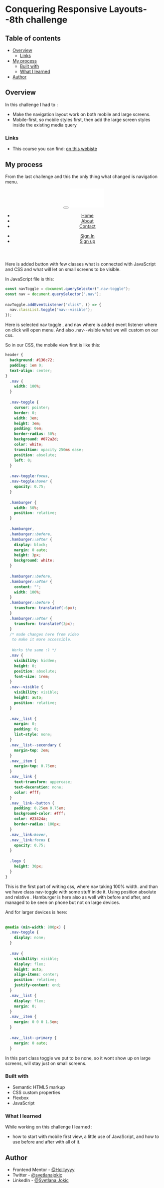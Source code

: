 # Conquering Responsive Layouts--8th challenge

## Table of contents

- [Overview](#overview)
  - [Links](#links)
- [My process](#my-process)
  - [Built with](#built-with)
  - [What I learned](#what-i-learned)
- [Author](#author)

## Overview

In this challenge I had to :

- Make the navigation layout work on both mobile and large screens.
- Mobile-first, so mobile styles first, then add the large screen styles inside the existing media query

### Links

- This course you can find: [on this webiste](https://courses.kevinpowell.co/view/courses/conquering-responsive-layouts/)

## My process

From the last challenge and this the only thing what changed is navigation menu.  

  <header>
      <div class="container row">
        <button class="nav-toggle" aria-label="open navigation">
          <span class="hamburger"></span>
        </button>
        <a class="logo" href="#">
          <img src="img/logo.svg" alt="conquering responsive layouts" />
        </a>
        <nav class="nav">
          <ul class="nav__list nav__list--primary">
            <li class="nav__item"><a href="#" class="nav__link">Home</a></li>
            <li class="nav__item"><a href="#" class="nav__link">About</a></li>
            <li class="nav__item"><a href="#" class="nav__link">Contact</a></li>
          </ul>
          <ul class="nav__list nav__list--secondary">
            <li class="nav__item"><a href="#" class="nav__link">Sign In</a></li>
            <li class="nav__item">
              <a href="#" class="nav__link nav__link--button">Sign up</a>
            </li>
          </ul>
        </nav>
      </div>
    </header>
Here is added button  with few classes what is connected with JavaScript and CSS and what will let on small screens to be visible.

In JavaScript file is this:

```js
const navToggle = document.querySelector(".nav-toggle");
const nav = document.querySelector(".nav");

navToggle.addEventListener("click", () => {
  nav.classList.toggle("nav--visible");
});
```

Here is selected nav toggle , and nav where is added event listener where on click will open menu. And also .nav--visible what we will custom on our css.

So in our CSS, the mobile view first is like this:

```css
header {
  background: #136c72;
  padding: 1em 0;
  text-align: center;
}
  .nav {
    width: 100%;
  }

  .nav-toggle {
    cursor: pointer;
    border: 0;
    width: 3em;
    height: 3em;
    padding: 0em;
    border-radius: 50%;
    background: #072a2d;
    color: white;
    transition: opacity 250ms ease;
    position: absolute;
    left: 0;
  }

  .nav-toggle:focus,
  .nav-toggle:hover {
    opacity: 0.75;
  }

  .hamburger {
    width: 50%;
    position: relative;
  }

  .hamburger,
  .hamburger::before,
  .hamburger::after {
    display: block;
    margin: 0 auto;
    height: 3px;
    background: white;
  }

  .hamburger::before,
  .hamburger::after {
    content: "";
    width: 100%;
  }
  .hamburger::before {
    transform: translateY(-6px);
  }
  .hamburger::after {
    transform: translateY(3px);
  }
  /* made changes here from video
   to make it more accessible.
   
   Works the same :) */
  .nav {
    visibility: hidden;
    height: 0;
    position: absolute;
    font-size: 1rem;
  }
  .nav--visible {
    visibility: visible;
    height: auto;
    position: relative;
  }

  .nav__list {
    margin: 0;
    padding: 0;
    list-style: none;
  }
  .nav__list--secondary {
    margin-top: 2em;
  }
  .nav__item {
    margin-top: 0.75em;
  }
  .nav__link {
    text-transform: uppercase;
    text-decoration: none;
    color: #fff;
  }
  .nav__link--button {
    padding: 0.25em 0.75em;
    background-color: #fff;
    color: #23424a;
    border-radius: 100px;
  }
  .nav__link:hover,
  .nav__link:focus {
    opacity: 0.75;
  }

  .logo {
    height: 30px;
  }
}
```

This is the first part of writing css, where nav taking 100% width. and than we have class nav-toggle with some stuff inide it. Using position absolute and relative . Hamburger is here also as well with before and after, and managed to be seen on phone but not on large devices.

And for larger devices is here:

```css

@media (min-width: 800px) {
  .nav-toggle {
    display: none;
  }

  .nav {
    visibility: visible;
    display: flex;
    height: auto;
    align-items: center;
    position: relative;
    justify-content: end;
  }
  .nav__list {
    display: flex;
    margin: 0;
  }
  .nav__item {
    margin: 0 0 0 1.5em;
  }

  .nav__list--primary {
    margin: 0 auto;
  }
```

In this part class toggle we put to be none, so it wont show up on large screens, will stay just on small screens.

### Built with

- Semantic HTML5 markup
- CSS custom properties
- Flexbox
- JavaScript

### What I learned

While working on this challenge I learned :

- how to start with mobile first view, a little use of JavaScript, and how to use before and after with all of it.

## Author

- Frontend Mentor - [@Holllyyyy](https://www.frontendmentor.io/profile/Holllyyyy)
- Twitter - [@svetlanajokic](https://twitter.com/svetlanajokic)
- LinkedIn - [@Svetlana Jokic](https://www.linkedin.com/in/svetlana-jokic-787432100/)
